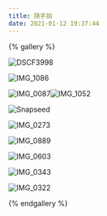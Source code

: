 ```yaml
---
title: 随手拍
date: 2021-01-12 19:37:44
---
```


{% gallery %}

![DSCF3998](https://tva1.sinaimg.cn/large/008eGmZEly1gmlty2y5znj31900u0n3q.jpg)

![IMG_1086](https://tva1.sinaimg.cn/large/008eGmZEly1gmlt0t83bnj31400u0u0y.jpg)

![IMG_0087](https://tva1.sinaimg.cn/large/008eGmZEly1gmlt0zi3pzj31400u0npd.jpg)![IMG_1052](https://tva1.sinaimg.cn/large/008eGmZEly1gmlt0vztttj30u0140x6p.jpg)







![Snapseed](https://tva1.sinaimg.cn/large/008eGmZEly1gmlsvwb2s2j30u01al7wi.jpg)

![IMG_0273](https://tva1.sinaimg.cn/large/008eGmZEly1gmlt26s4l7j31400u0qv5.jpg)

![IMG_0889](https://tva1.sinaimg.cn/large/008eGmZEly1gmlt260yroj30u01407wh.jpg)

![IMG_0603](https://tva1.sinaimg.cn/large/008eGmZEly1gmlt20nx72j31400u04qp.jpg)

![IMG_0343](https://tva1.sinaimg.cn/large/008eGmZEly1gmlt25amhgj30u0140qv6.jpg)

![IMG_0322](https://tva1.sinaimg.cn/large/008eGmZEly1gmlt22pqsqj30u00u0qv7.jpg)





{% endgallery %}